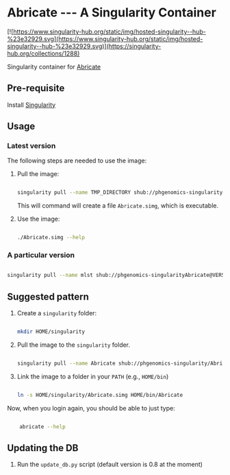 # Abricate --- A Singularity Container

[![https://www.singularity-hub.org/static/img/hosted-singularity--hub-%23e32929.svg](https://www.singularity-hub.org/static/img/hosted-singularity--hub-%23e32929.svg)](https://singularity-hub.org/collections/1288)

Singularity container for [Abricate](https://github.com/tseemann/abricate)

## Pre-requisite

Install [Singularity](http://singularity.lbl.gov/docs-installation)

## Usage

### Latest version

The following steps are needed to use the image:

1. Pull the image:

    ```bash

    singularity pull --name TMP_DIRECTORY shub://phgenomics-singularity/Abricate@latest

    ```

    This will command will create a file `Abricate.simg`, which is executable.

2. Use the image:

    ``` bash

    ./Abricate.simg --help

    ```

### A particular version

```bash

singularity pull --name mlst shub://phgenomics-singularityAbricate@VERSION.NUMBER

```

## Suggested pattern

1. Create a `singularity` folder:

    ```bash

    mkdir HOME/singularity

    ```

2. Pull the image to the `singularity` folder.

    ```bash

    singularity pull --name Abricate shub://phgenomics-singularity/Abricate@latest

    ```

3. Link the image to a folder in your `PATH` (e.g., `HOME/bin`)

    ```bash

    ln -s HOME/singularity/Abricate.simg HOME/bin/Abricate

    ```

Now, when you login again, you should be able to just type:

```bash

    abricate --help

```

## Updating the DB

1. Run the `update_db.py` script (default version is 0.8 at the moment)

